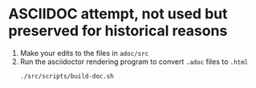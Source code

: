 # ASCIIDOC attempt, not used but preserved for historical reasons

1. Make your edits to the files in `adoc/src`
1. Run the asciidoctor rendering program to convert `.adoc` files to `.html`
   ```bash
   ./src/scripts/build-doc.sh
    ```
